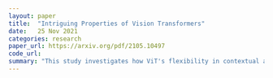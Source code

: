 ```yaml
---
layout: paper
title:  "Intriguing Properties of Vision Transformers"
date:   25 Nov 2021
categories: research
paper_url: https://arxiv.org/pdf/2105.10497
code_url: 
summary: "This study investigates how ViT's flexibility in contextual attention aids in overcoming challenges like occlusions, domain shifts, and perturbations in natural images. The authors find ViTs show remarkable resilience to occlusions, perturbations, and domain shifts, maintaining high accuracy even when most of the image is obscured. Unlike CNNs, ViTs exhibit less texture bias, focusing more on shape-based features, which enhances their shape recognition to levels comparable with the human visual system. Additionally, ViTs can perform accurate semantic segmentation without pixel-level supervision and create feature ensembles from a single model for improved classification performance in both traditional and few-shot learning settings. These advantages stem from their dynamic receptive fields enabled by self-attention mechanisms. "
---
```


